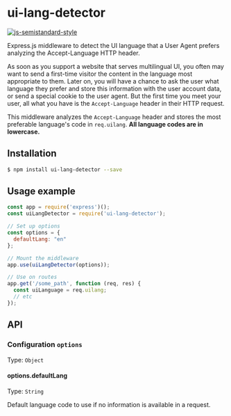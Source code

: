 # ui-lang-detector

[![js-semistandard-style](https://img.shields.io/badge/code%20style-semistandard-brightgreen.svg?style=flat-square)](https://github.com/Flet/semistandard)

Express.js middleware to detect the UI language that a User Agent prefers analyzing the Accept-Language HTTP header.

As soon as you support a website that serves multilingual UI, you often may want to send a first-time visitor the content in the language most appropriate to them. Later on, you will have a chance to ask the user what language they prefer and store this information with the user account data, or send a special cookie to the user agent. But the first time you meet your user, all what you have is the `Accept-Language` header in their HTTP request.

This middleware analyzes the `Accept-Language` header and stores the most preferable language's code in `req.uilang`. __All language codes are in lowercase.__

## Installation

```bash
$ npm install ui-lang-detector --save
```

## Usage example

```javascript
const app = require('express')();
const uiLangDetector = require('ui-lang-detector');

// Set up options
const options = {
  defaultLang: "en"
};

// Mount the middleware
app.use(uiLangDetector(options));

// Use on routes
app.get('/some_path', function (req, res) {
  const uiLanguage = req.uilang;
  // etc
});
```

## API

### Configuration `options`

Type: `Object`

#### options.defaultLang

Type: `String`

Default language code to use if no information is available in a request.
